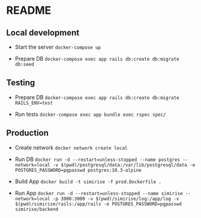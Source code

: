 # README

##  Local development

*   Start the server `docker-compose up`

*   Prepare DB `docker-compose exec app rails db:create db:migrate db:seed`

## Testing

*   Prepare DB `docker-compose exec app rails db:create db:migrate RAILS_ENV=test`

*   Run tests `docker-compose exec app bundle exec rspec spec/`

## Production 

* Create network `docker network create local`

* Run DB `docker run -d --restart=unless-stopped --name postgres --network=local -v $(pwd)/postgresql/data:/var/lib/postgresql/data -e POSTGRES_PASSWORD=pgpasswd postgres:10.3-alpine`

* Build App `docker build -t simirise -f prod.Dockerfile .`

* Run App `docker run -d --restart=unless-stopped --name simirise --network=local -p 3000:3000 -v $(pwd)/simirise/log:/app/log -v $(pwd)/simirise/rails:/app/rails -e POSTGRES_PASSWORD=pgpasswd simirise/backend`
